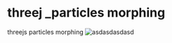 # threej _particles morphing
threejs particles morphing
![asdasdasdasd](https://github.com/deoximate/threejs_particles_morphing/assets/66080218/02c8d189-5197-4caa-8a42-48bf4d7dae3d)
